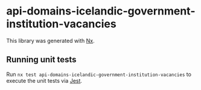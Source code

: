 # api-domains-icelandic-government-institution-vacancies

This library was generated with [Nx](https://nx.dev).

## Running unit tests

Run `nx test api-domains-icelandic-government-institution-vacancies` to execute the unit tests via [Jest](https://jestjs.io).
